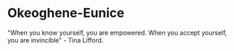 # Okeoghene-Eunice
"When you know yourself, you are empowered. When you accept yourself, you are invincible" - Tina Lifford.
